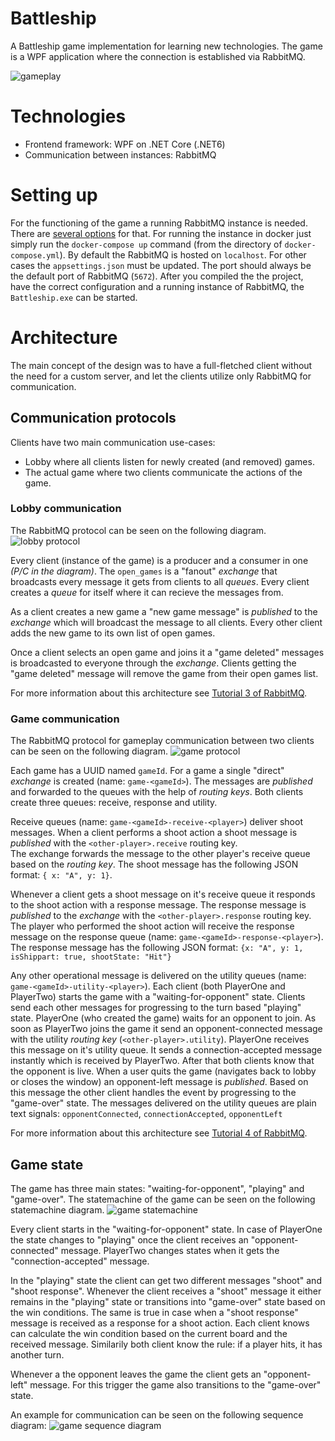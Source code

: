 # Battleship
A Battleship game implementation for learning new technologies. The game is a WPF application where the connection is established via RabbitMQ.

![gameplay](./game.png)

# Technologies
- Frontend framework: WPF on .NET Core (.NET6)
- Communication between instances: RabbitMQ

# Setting up
For the functioning of the game a running RabbitMQ instance is needed. There are [several options](https://www.rabbitmq.com/download.html) for that.
For running the instance in docker just simply run the `docker-compose up` command (from the directory of `docker-compose.yml`).
By default the RabbitMQ is hosted on `localhost`. For other cases the `appsettings.json` must be updated. 
The port should always be the default port of RabbitMQ (`5672`).
After you compiled the the project, have the correct configuration and a running instance of RabbitMQ, the `Battleship.exe` can be started.

# Architecture
The main concept of the design was to have a full-fletched client without the need for a custom server, and let the clients utilize only RabbitMQ for communication.

## Communication protocols
Clients have two main communication use-cases: 
- Lobby where all clients listen for newly created (and removed) games.
- The actual game where two clients communicate the actions of the game.
	
### Lobby communication

The RabbitMQ protocol can be seen on the following diagram.
![lobby protocol](./lobby_protocol.png)

Every client (instance of the game) is a producer and a consumer in one _(P/C in the diagram)_.
The `open_games` is a "fanout" _exchange_ that broadcasts every message it gets from clients to all _queues_.
Every client creates a _queue_ for itself where it can recieve the messages from.


As a client creates a new game a "new game message" is _published_ to the _exchange_ which will broadcast the message to all clients.
Every other client adds the new game to its own list of open games.


Once a client selects an open game and joins it a "game deleted" messages is broadcasted to everyone through the _exchange_.
Clients getting the "game deleted" message will remove the game from their open games list.

For more information about this architecture see [Tutorial 3 of RabbitMQ](https://www.rabbitmq.com/tutorials/tutorial-three-dotnet.html).

### Game communication

The RabbitMQ protocol for gameplay communication between two clients can be seen on the following diagram.
![game protocol](./game_protocol.png)

Each game has a UUID named `gameId`.
For a game a single "direct" _exchange_ is created (name: `game-<gameId>`). The messages are _published_ and forwarded to the queues with the help of _routing keys_.
Both clients create three queues: receive, response and utility.

Receive queues (name: `game-<gameId>-receive-<player>`) deliver shoot messages. 
When a client performs a shoot action a shoot message is _published_ with the `<other-player>.receive` routing key.  
The exchange forwards the message to the other player's receive queue based on the _routing key_.
The shoot message has the following JSON format: `{ x: "A", y: 1}`.

Whenever a client gets a shoot message on it's receive queue it responds to the shoot action with a response message.
The response message is _published_ to the _exchange_ with the `<other-player>.response` routing key. 
The player who performed the shoot action will receive the response message on the response queue (name: `game-<gameId>-response-<player>`).
The response message has the following JSON format: `{x: "A", y: 1, isShippart: true, shootState: "Hit"}`

Any other operational message is delivered on the utility queues (name: `game-<gameId>-utility-<player>`).
Each client (both PlayerOne and PlayerTwo) starts the game with a "waiting-for-opponent" state.
Clients send each other messages for progressing to the turn based "playing" state.
PlayerOne (who created the game) waits for an opponent to join.
As soon as PlayerTwo joins the game it send an opponent-connected message with the utility _routing key_ (`<other-player>.utility`). PlayerOne receives this message on it's utility queue.
It sends a connection-accepted message instantly which is received by PlayerTwo. After that both clients know that the opponent is live.
When a user quits the game (navigates back to lobby or closes the window) an opponent-left message is _published_. Based on this message the other client handles the event by progressing to the "game-over" state.
The messages delivered on the utility queues are plain text signals: `opponentConnected`, `connectionAccepted`, `opponentLeft`


For more information about this architecture see [Tutorial 4 of RabbitMQ](https://www.rabbitmq.com/tutorials/tutorial-four-dotnet.html).

## Game state

The game has three main states: "waiting-for-opponent", "playing" and "game-over".
The statemachine of the game can be seen on the following statemachine diagram.
![game statemachine](./game_state_machine.png)

Every client starts in the "waiting-for-opponent" state.
In case of PlayerOne the state changes to "playing" once the client receives an "opponent-connected" message.
PlayerTwo changes states when it gets the "connection-accepted" message.

In the "playing" state the client can get two different messages "shoot" and "shoot response".
Whenever the client receives a "shoot" message it either remains in the "playing" state or transitions into "game-over" state based on the win conditions.
The same is true in case when a "shoot response" message is received as a response for a shoot action.
Each client knows can calculate the win condition based on the current board and the received message. Similarily both client know the rule: if a player hits, it has another turn.

Whenever a the opponent leaves the game the client gets an "opponent-left" message. For this trigger the game also transitions to the "game-over" state.

An example for communication can be seen on the following sequence diagram:
![game sequence diagram](./game_sequence_diagram.png)